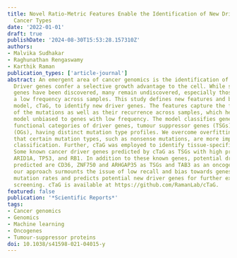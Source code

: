 ```yaml
---
title: Novel Ratio-Metric Features Enable the Identification of New Driver Genes across
  Cancer Types
date: '2022-01-01'
draft: true
publishDate: '2024-08-30T15:53:28.157310Z'
authors:
- Malvika Sudhakar
- Raghunathan Rengaswamy
- Karthik Raman
publication_types: ['article-journal']
abstract: An emergent area of cancer genomics is the identification of driver genes.
  Driver genes confer a selective growth advantage to the cell. While several driver
  genes have been discovered, many remain undiscovered, especially those mutated at
  a low frequency across samples. This study defines new features and builds a pan-cancer
  model, cTaG, to identify new driver genes. The features capture the functional impact
  of the mutations as well as their recurrence across samples, which helps build a
  model unbiased to genes with low frequency. The model classifies genes into the
  functional categories of driver genes, tumour suppressor genes (TSGs) and oncogenes
  (OGs), having distinct mutation type profiles. We overcome overfitting and show
  that certain mutation types, such as nonsense mutations, are more important for
  classification. Further, cTaG was employed to identify tissue-specific driver genes.
  Some known cancer driver genes predicted by cTaG as TSGs with high probability are
  ARID1A, TP53, and RB1. In addition to these known genes, potential driver genes
  predicted are CD36, ZNF750 and ARHGAP35 as TSGs and TAB3 as an oncogene. Overall,
  our approach surmounts the issue of low recall and bias towards genes with high
  mutation rates and predicts potential new driver genes for further experimental
  screening. cTaG is available at https://github.com/RamanLab/cTaG.
featured: false
publication: '*Scientific Reports*'
tags:
- Cancer genomics
- Genomics
- Machine learning
- Oncogenes
- Tumour-suppressor proteins
doi: 10.1038/s41598-021-04015-y
---
```


